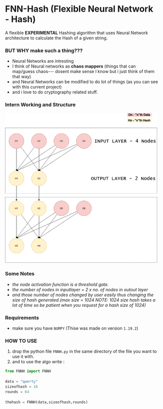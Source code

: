 # FNN-Hash (Flexible Neural Network - Hash)

A flexible **EXPERIMENTAL** Hashing algorithm that uses Neural Network architecture to calculate the Hash of a given string.

### BUT WHY make such a thing???

* Neural Networks are intresting<br>
* I think of Neural networks as **chaos mappers**
(things that can map/guess chaos--- dosent make sense I know but i just think of them that way)<br>
* and Neural Networks can be modified to do lot of things (as you can see with this current project)
* and i love to do cryptography related stuff.

### Intern Working and Structure

<img src="NN.png" width=500>

### Some Notes
* *the node activation function is a threshold gate.*
* *the number of nodes in inputlayer = 2 x no. of nodes in outout layer* 
* *and those number of nodes changed by user easily thus changing the size of hash generated.(max size = 1024 NOTE: 1024 size hash takes a lot of time so be patient when you request for a hash size of 1024)*

### Requirements

* make sure you have `NUMPY` (Thise was made on version `1.19.2`)

### HOW TO USE

1. drop the python file `FNNH.py` in the same directory of the file you want to use it with.
2. and to use the algo write :
```python
from FNNH import FNNH

data = "qwerty"
sizeofhash = 16
rounds = 64

thehash = FNNH(data,sizeofhash,rounds)
```
